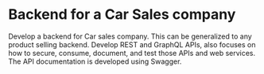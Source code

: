 # Backend for a Car Sales company
Develop a backend for Car sales company. This can be generalized to any product selling backend. Develop REST and GraphQL APIs, also focuses on how to secure, consume, document, and test those APIs and web services. The API documentation is developed using Swagger.
